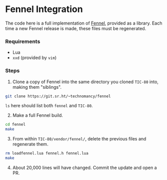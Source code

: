 # Fennel Integration

The code here is a full implementation of [Fennel](https://fennel-lang.org/),
provided as a library. Each time a new Fennel release is made, these files must
be regenerated.

### Requirements

- Lua
- `xxd` (provided by `vim`)

### Steps

1. Clone a copy of Fennel into the same directory you cloned `TIC-80` into, making them "siblings".

``` sh
git clone https://git.sr.ht/~technomancy/fennel
```

`ls` here should list both `fennel` and `TIC-80`.

2. Make a full Fennel build.

``` sh
cd fennel
make
```

3. From within `TIC-80/vendor/fennel/`, delete the previous files and regenerate them.

``` sh
rm loadfennel.lua fennel.h fennel.lua
make
```

4. About 20,000 lines will have changed. Commit the update and open a PR.
